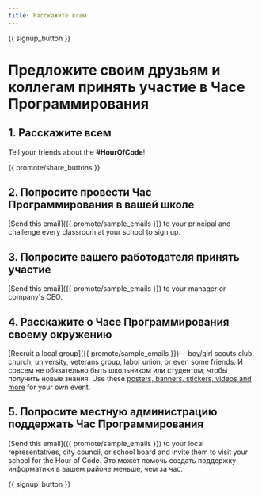 ```yaml
---
title: Расскажите всем
---
```


{{ signup_button }}

# Предложите своим друзьям и коллегам принять участие в Часе Программирования

## 1. Расскажите всем

Tell your friends about the **#HourOfCode**!

{{ promote/share_buttons }}

## 2. Попросите провести Час Программирования в вашей школе

[Send this email]({{ promote/sample_emails }}) to your principal and challenge every classroom at your school to sign up.

## 3. Попросите вашего работодателя принять участие

[Send this email]({{ promote/sample_emails }}) to your manager or company's CEO.

## 4. Расскажите о Часе Программирования своему окружению

[Recruit a local group]({{ promote/sample_emails }})— boy/girl scouts club, church, university, veterans group, labor union, or even some friends. И совсем не обязательно быть школьником или студентом, чтобы получить новые знания. Use these [posters, banners, stickers, videos and more](/promote/resources) for your own event.

## 5. Попросите местную администрацию поддержать Час Программирования

[Send this email]({{ promote/sample_emails }}) to your local representatives, city council, or school board and invite them to visit your school for the Hour of Code. Это может помочь создать поддержку информатики в вашем районе меньше, чем за час.

{{ signup_button }}